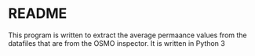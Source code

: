 # README #

This program is written to extract the average permaance values from the datafiles that are from the OSMO inspector.
It is written in Python 3
